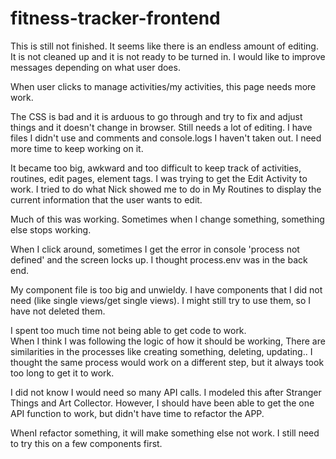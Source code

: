 # fitness-tracker-frontend
This is still not finished. 
It seems like there is an endless amount of editing.
It is not cleaned up and it is not ready to be turned in. 
I would like to improve messages depending on what user does. 

When user clicks to manage activities/my activities, this page needs more work. 

The CSS is bad and it is arduous to go through and try to fix and adjust things and it doesn't change in browser. 
Still needs a lot of editing.
I have files I didn't use and comments and console.logs I haven't taken out. 
I need more time to keep working on it. 

It became too big,  awkward and too difficult to keep track of activities, routines, edit pages, element tags.
I was trying to get the Edit Activity to work. 
I tried to do what Nick showed me to do in My Routines to display the current information that the user wants to edit.

Much of this was working. Sometimes when I change something, something else stops working. 

When I click around, sometimes I get the error in console 'process not defined' and the 
screen locks up. I thought process.env was in the back end.

My component file is too big and unwieldy. I have components that I did not need (like single views/get single views). 
I might still try to use them, so I have not deleted them. 

I spent too much time not being able to get code to work.  
When I think I was following the logic of how it should be working, 
There are similarities in the processes like creating something, deleting, updating.. I thought the same process would work on a different step, but 
it always took too long to get it to work. 

I did not know I would need so many API calls.  I modeled this after Stranger Things and Art Collector.
However, I should have been able to get the one API function to work, but didn't have time to refactor the APP.

WhenI refactor something, it will make something else not work. I still need to try this on a few components first. 



